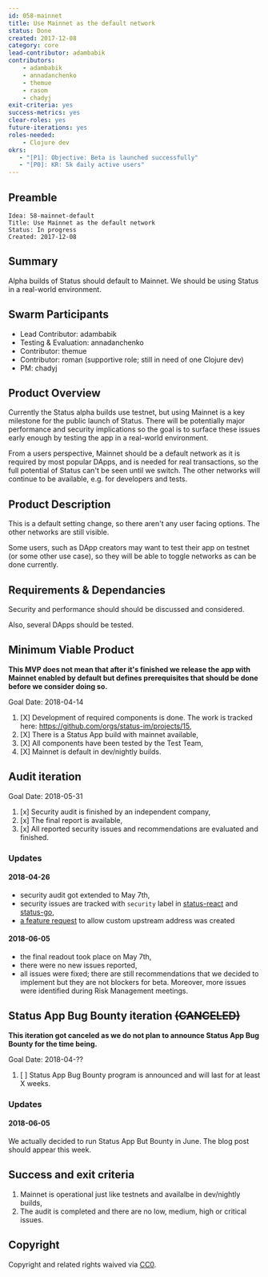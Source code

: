 ```yaml
---
id: 058-mainnet
title: Use Mainnet as the default network
status: Done
created: 2017-12-08
category: core
lead-contributor: adambabik
contributors:
    - adambabik
    - annadanchenko
    - themue
    - rasom
    - chadyj
exit-criteria: yes
success-metrics: yes
clear-roles: yes
future-iterations: yes
roles-needed:
    - Clojure dev
okrs:
   - "[P1]: Objective: Beta is launched successfully"
   - "[P0]: KR: 5k daily active users"
---
```


## Preamble

    Idea: 58-mainnet-default
    Title: Use Mainnet as the default network
    Status: In progress
    Created: 2017-12-08


## Summary
Alpha builds of Status should default to Mainnet. We should be using Status in a real-world environment.

## Swarm Participants

- Lead Contributor: adambabik
- Testing & Evaluation: annadanchenko
- Contributor: themue
- Contributor: roman (supportive role; still in need of one Clojure dev)
- PM: chadyj

## Product Overview

Currently the Status alpha builds use testnet, but using Mainnet is a key milestone for the public launch of Status. There will be potentially major performance and security implications so the goal is to surface these issues early enough by testing the app in a real-world environment.

From a users perspective, Mainnet should be a default network as it is required by most popular DApps, and is needed for real transactions, so the full potential of Status can't be seen until we switch. The other networks will continue to be available, e.g. for developers and tests.

## Product Description

This is a default setting change, so there aren't any user facing options. The other networks are still visible.

Some users, such as DApp creators may want to test their app on testnet (or some other use case), so they will be able to toggle networks as can be done currently.

## Requirements & Dependancies

Security and performance should should be discussed and considered.

Also, several DApps should be tested.

## Minimum Viable Product

**This MVP does not mean that after it's finished we release the app with Mainnet enabled by default but defines prerequisites that should be done before we consider doing so.**

Goal Date: 2018-04-14

1. [X] Development of required components is done. The work is tracked here: https://github.com/orgs/status-im/projects/15,
1. [X] There is a Status App build with mainnet available,
1. [X] All components have been tested by the Test Team,
1. [X] Mainnet is default in dev/nightly builds.

## Audit iteration

Goal Date: 2018-05-31

1. [x] Security audit is finished by an independent company,
1. [x] The final report is available,
1. [x] All reported security issues and recommendations are evaluated and finished.

### Updates

#### 2018-04-26

- security audit got extended to May 7th,
- security issues are tracked with `security` label in [status-react](https://github.com/status-im/status-react/issues?q=is%3Aissue+is%3Aopen+label%3Asecurity) and [status-go](https://github.com/status-im/status-go/issues?q=is%3Aissue+is%3Aopen+label%3Asecurity),
- [a feature request](https://github.com/status-im/status-react/issues/3994) to allow custom upstream address was created

#### 2018-06-05

- the final readout took place on May 7th,
- there were no new issues reported,
- all issues were fixed; there are still recommendations that we decided to implement but they are not blockers for beta. Moreover, more issues were identified during Risk Management meetings.

## Status App Bug Bounty iteration ~~(CANCELED)~~

**This iteration got canceled as we do not plan to announce Status App Bug Bounty for the time being.**

Goal Date: 2018-04-??

1. [ ] Status App Bug Bounty program is announced and will last for at least X weeks.

### Updates

#### 2018-06-05

We actually decided to run Status App But Bounty in June. The blog post should appear this week.

## Success and exit criteria

1. Mainnet is operational just like testnets and availalbe in dev/nightly builds,
1. The audit is completed and there are no low, medium, high or critical issues.

## Copyright
Copyright and related rights waived via [CC0](https://creativecommons.org/publicdomain/zero/1.0/).
